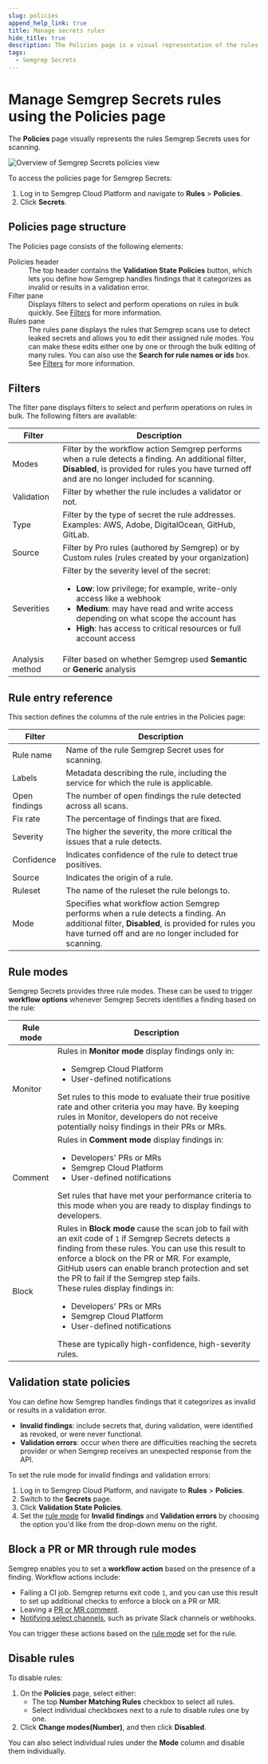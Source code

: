```yaml
---
slug: policies
append_help_link: true
title: Manage secrets rules
hide_title: true
description: The Policies page is a visual representation of the rules that Semgrep Secrets uses to scan code.
tags:
  - Semgrep Secrets
---
```


# Manage Semgrep Secrets rules using the Policies page

The **Policies** page visually represents the rules Semgrep Secrets uses for scanning. 

![Overview of Semgrep Secrets policies view](/img/secrets-rules-management.png)

To access the policies page for Semgrep Secrets:

1. Log in to Semgrep Cloud Platform and navigate to **Rules** > **Policies**.
2. Click **Secrets**.

## Policies page structure

The Policies page consists of the following elements:

<dl>
    <dt>Policies header</dt>
        <dd>
            The top header contains the <strong>Validation State Policies</strong> button, which lets you define how Semgrep handles findings that it categorizes as invalid or results in a validation error.
        </dd>
    <dt>Filter pane</dt>
        <dd>
           Displays filters to select and perform operations on rules in bulk quickly. See <a href="#filters">Filters</a> for more information.
        </dd>
    <dt>Rules pane</dt>
        <dd>
            The rules pane displays the rules that Semgrep scans use to detect leaked secrets
             and allows you to edit their assigned rule modes. You can make these edits either one by one or through the bulk editing of many rules. You can also use the <strong>Search for rule names or ids</strong> box. See <a href="#filters">Filters</a> for more information.
        </dd>
</dl>

## Filters

The filter pane displays filters to select and perform operations on rules in bulk. The following filters are available:

| Filter | Description |
| - | - |
| Modes | Filter by the workflow action Semgrep performs when a rule detects a finding. An additional filter, **Disabled**, is provided for rules you have turned off and are no longer included for scanning. |
| Validation | Filter by whether the rule includes a validator or not. |
| Type | Filter by the type of secret the rule addresses. Examples: AWS, Adobe, DigitalOcean, GitHub, GitLab. |
| Source | Filter by Pro rules (authored by Semgrep) or by Custom rules (rules created by your organization) |
| Severities | Filter by the severity level of the secret: <ul><li>**Low**: low privilege; for example, write-only access like a webhook</li><li>**Medium**: may have read and write access depending on what scope the account has</li><li>**High**: has access to critical resources or full account access</li></ul> |
| Analysis method | Filter based on whether Semgrep used **Semantic** or **Generic** analysis |

## Rule entry reference

This section defines the columns of the rule entries in the Policies page:

| Filter | Description |
| -------  | ------ |
| Rule name  | Name of the rule Semgrep Secret uses for scanning. |
| Labels  | Metadata describing the rule, including the service for which the rule is applicable. |
| Open findings  | The number of open findings the rule detected across all scans.  |
| Fix rate  | The percentage of findings that are fixed.  |
| Severity  | The higher the severity, the more critical the issues that a rule detects.      |
| Confidence  | Indicates confidence of the rule to detect true positives.      |
| Source  | Indicates the origin of a rule. | <ul><li><strong>Pro:</strong> Authored by Semgrep. Custom:</strong> Rules created within your Semgrep organization. |
| Ruleset  | The name of the ruleset the rule belongs to. |
| Mode  | Specifies what workflow action Semgrep performs when a rule detects a finding. An additional filter, **Disabled**, is provided for rules you have turned off and are no longer included for scanning. | See [Rule modes](#rule-modes) documentation. |

## Rule modes

Semgrep Secrets provides three rule modes. These can be used to trigger **workflow options** whenever Semgrep Secrets identifies a finding based on the rule:

| Rule mode | Description |
| -------   | ------ |
| Monitor   | Rules in **Monitor mode** display findings only in: <ul><li>Semgrep Cloud Platform</li><li>User-defined notifications</li></ul>Set rules to this mode to evaluate their true positive rate and other criteria you may have. By keeping rules in Monitor, developers do not receive potentially noisy findings in their PRs or MRs.  |
| Comment   | Rules in **Comment mode** display findings in:<ul><li>Developers' PRs or MRs</li><li>Semgrep Cloud Platform</li><li>User-defined notifications</li></ul>Set rules that have met your performance criteria to this mode when you are ready to display findings to developers.     |
| Block     | Rules in **Block mode** cause the scan job to fail with an exit code of `1` if Semgrep Secrets detects a finding from these rules. You can use this result to enforce a block on the PR or MR. For example, GitHub users can enable branch protection and set the PR to fail if the Semgrep step fails. <br />These rules display findings in:<ul><li>Developers' PRs or MRs</li><li>Semgrep Cloud Platform</li><li>User-defined notifications</li></ul>These are typically high-confidence, high-severity rules. |

## Validation state policies

You can define how Semgrep handles findings that it categorizes as invalid or results in a validation error.

- **Invalid findings**: include secrets that, during validation, were identified as revoked, or were never functional.
- **Validation errors**: occur when there are difficulties reaching the secrets provider or when Semgrep receives an unexpected response from the API.

To set the rule mode for invalid findings and validation errors:

1. Log in to Semgrep Cloud Platform, and navigate to **Rules** > **Policies**.
2. Switch to the **Secrets** page.
3. Click **Validation State Policies**.
4. Set the [rule mode](#rule-modes) for **Invalid findings** and **Validation errors** by choosing the option you'd like from the drop-down menu on the right.

## Block a PR or MR through rule modes

Semgrep enables you to set a **workflow action** based on the presence of a finding. Workflow actions include:

* Failing a CI job. Semgrep returns exit code `1`, and you can use this result to set up additional checks to enforce a block on a PR or MR.
* Leaving a [PR or MR comment](/category/pr-or-mr-comments/).
* [Notifying select channels](/semgrep-cloud-platform/notifications/), such as private Slack channels or webhooks.

You can trigger these actions based on the [rule mode](#rule-modes) set for the rule.

<!-- Custom rules aren't ready yet
## Add custom rules

To add custom rules, use the Semgrep Editor. See [<i class="fa-regular fa-file-lines"></i> Setting code standards with the Policies page](/semgrep-code/editor/#setting-code-standards-with-the-policies-page).
 -->

## Disable rules

To disable rules:

1. On the **Policies** page, select either:
    - The top **<span className="placeholder">Number</span> Matching Rules** checkbox to select all rules.
    - Select individual checkboxes next to a rule to disable rules one by one.
2. Click **Change modes(<span className="placeholder">Number</span>)**, and then click **Disabled**.

You can also select individual rules under the **Mode** column and disable them individually.
